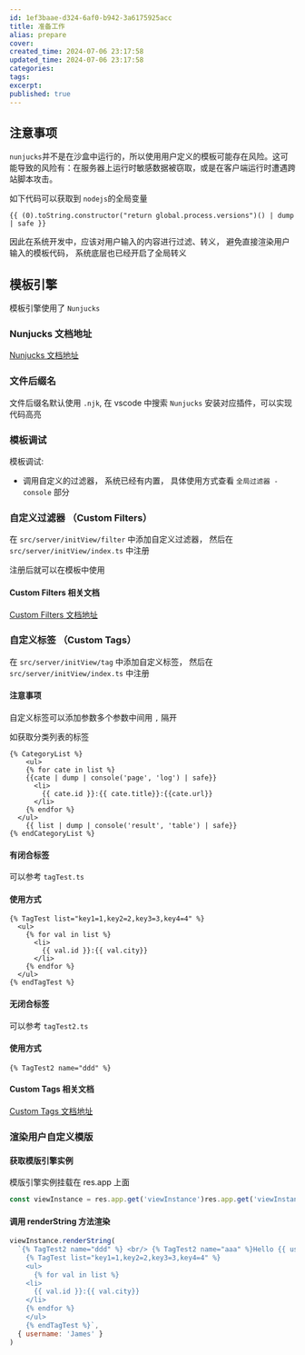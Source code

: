 ```yaml
---
id: 1ef3baae-d324-6af0-b942-3a6175925acc
title: 准备工作
alias: prepare
cover:
created_time: 2024-07-06 23:17:58
updated_time: 2024-07-06 23:17:58
categories:
tags:
excerpt:
published: true
---
```


## 注意事项

`nunjucks`并不是在沙盒中运行的，所以使用用户定义的模板可能存在风险。这可能导致的风险有：在服务器上运行时敏感数据被窃取，或是在客户端运行时遭遇跨站脚本攻击。

如下代码可以获取到 `nodejs`的全局变量

```
{{ (0).toString.constructor("return global.process.versions")() | dump | safe }}
```

因此在系统开发中，应该对用户输入的内容进行过滤、转义， 避免直接渲染用户输入的模板代码， 系统底层也已经开启了全局转义

## 模板引擎

模板引擎使用了 `Nunjucks`

### Nunjucks 文档地址

<a href="https://mozilla.github.io/nunjucks/cn/getting-started.html" title="Nunjucks" target="_blank">Nunjucks 文档地址</a>

### 文件后缀名

文件后缀名默认使用 `.njk`, 在 vscode 中搜索 `Nunjucks` 安装对应插件，可以实现代码高亮

### 模板调试

模板调试:

- 调用自定义的过滤器， 系统已经有内置， 具体使用方式查看 `全局过滤器 - console` 部分

### 自定义过滤器 （Custom Filters）

在 `src/server/initView/filter` 中添加自定义过滤器， 然后在 `src/server/initView/index.ts` 中注册

注册后就可以在模板中使用

#### Custom Filters 相关文档

<a href="https://mozilla.github.io/nunjucks/cn/api#custom-filters" title="Custom Filters" target="_blank">Custom Filters 文档地址</a>

### 自定义标签 （Custom Tags）

在 `src/server/initView/tag` 中添加自定义标签， 然后在 `src/server/initView/index.ts` 中注册

#### 注意事项

自定义标签可以添加参数多个参数中间用 `,` 隔开

如获取分类列表的标签

```
{% CategoryList %}
    <ul>
    {% for cate in list %}
    {{cate | dump | console('page', 'log') | safe}}
      <li>
        {{ cate.id }}:{{ cate.title}}:{{cate.url}}
      </li>
    {% endfor %}
  </ul>
    {{ list | dump | console('result', 'table') | safe}}
{% endCategoryList %}
```

#### 有闭合标签

可以参考 `tagTest.ts`

#### 使用方式

```
{% TagTest list="key1=1,key2=2,key3=3,key4=4" %}
  <ul>
    {% for val in list %}
      <li>
        {{ val.id }}:{{ val.city}}
      </li>
    {% endfor %}
  </ul>
{% endTagTest %}
```

#### 无闭合标签

可以参考 `tagTest2.ts`

#### 使用方式

```
{% TagTest2 name="ddd" %}
```

#### Custom Tags 相关文档

<a href="https://mozilla.github.io/nunjucks/cn/api.html#custom-tags" title="Custom Tags" target="_blank">Custom Tags 文档地址</a>

### 渲染用户自定义模版

#### 获取模版引擎实例

模版引擎实例挂载在 res.app 上面

```js
const viewInstance = res.app.get('viewInstance')res.app.get('viewInstance')
```

#### 调用 renderString 方法渲染

```js
viewInstance.renderString(
  `{% TagTest2 name="ddd" %} <br/> {% TagTest2 name="aaa" %}Hello {{ username }}
    {% TagTest list="key1=1,key2=2,key3=3,key4=4" %}
    <ul>
      {% for val in list %}
    <li>
      {{ val.id }}:{{ val.city}}
    </li>
    {% endfor %}
    </ul>
    {% endTagTest %}`,
  { username: 'James' }
)
```
